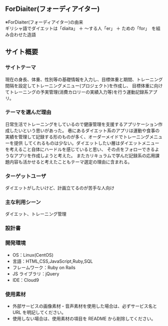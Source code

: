 ## ForDiaiter(フォーディアイター)
※ForDiaiter(フォーディアイター)の由来<br>
ギリシャ語でダイエットは「diaita」 ＋ ～する人「er」 ＋ ための「for」　を組み合わせた造語

## サイト概要
### サイトテーマ
現在の身長、体重、性別等の基礎情報を入力し、目標体重と期間、トレーニング間隔を設定してトレーニングメニュー(プロジェクト)を作成し、
目標体重に向けてトレーニングの予実管理(消費カロリーの実績入力等)を行う運動記録系アプリ。


### テーマを選んだ理由

日常生活でトレーニングをしているので健康管理を支援するアプリケーション作成したいという思いがあった。
巷にあるダイエット系のアプリは運動や食事の実績を管理して記録する形のものが多く、オーダーメイドでトレーニングメニューを提供
してくれるものは少ない。ダイエットしたい層はダイエットメニューを考えること自体にハードルを感じていると思い、
その点をフォローできるようなアプリを作成しようと考えた。
またカリキュラムで学んだ記録系の応用課題内容も活かせると考えたこともテーマ選定の理由に含まれる。

### ターゲットユーザ

ダイエットがしたいけど、計画立てるのが苦手な人向け

### 主な利用シーン

ダイエット、トレーニング管理

### 設計書



### 開発環境

- OS：Linux(CentOS)
- 言語：HTML,CSS,JavaScript,Ruby,SQL
- フレームワーク：Ruby on Rails
- JS ライブラリ：jQuery
- IDE：Cloud9

### 使用素材

- 外部サービスの画像素材・音声素材を使用した場合は、必ずサービス名と URL を明記してください。
- 使用しない場合は、使用素材の項目を README から削除してください。

